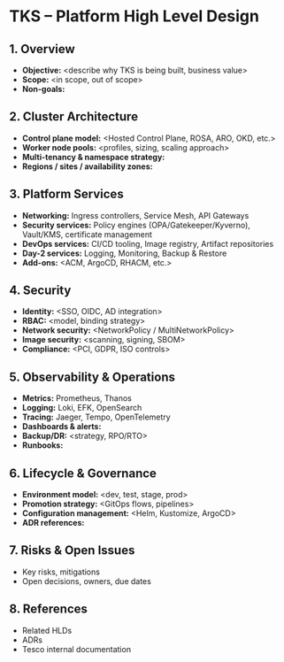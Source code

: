 # TKS – Platform High Level Design

## 1. Overview
- **Objective:** <describe why TKS is being built, business value>
- **Scope:** <in scope, out of scope>
- **Non-goals:** <what this HLD does not cover>

## 2. Cluster Architecture
- **Control plane model:** <Hosted Control Plane, ROSA, ARO, OKD, etc.>
- **Worker node pools:** <profiles, sizing, scaling approach>
- **Multi-tenancy & namespace strategy:** <how tenants are isolated>
- **Regions / sites / availability zones:** <list deployment footprints>

## 3. Platform Services
- **Networking:** Ingress controllers, Service Mesh, API Gateways
- **Security services:** Policy engines (OPA/Gatekeeper/Kyverno), Vault/KMS, certificate management
- **DevOps services:** CI/CD tooling, Image registry, Artifact repositories
- **Day-2 services:** Logging, Monitoring, Backup & Restore
- **Add-ons:** <ACM, ArgoCD, RHACM, etc.>

## 4. Security
- **Identity:** <SSO, OIDC, AD integration>
- **RBAC:** <model, binding strategy>
- **Network security:** <NetworkPolicy / MultiNetworkPolicy>
- **Image security:** <scanning, signing, SBOM>
- **Compliance:** <PCI, GDPR, ISO controls>

## 5. Observability & Operations
- **Metrics:** Prometheus, Thanos
- **Logging:** Loki, EFK, OpenSearch
- **Tracing:** Jaeger, Tempo, OpenTelemetry
- **Dashboards & alerts:** <links or standards>
- **Backup/DR:** <strategy, RPO/RTO>
- **Runbooks:** <where to find>

## 6. Lifecycle & Governance
- **Environment model:** <dev, test, stage, prod>
- **Promotion strategy:** <GitOps flows, pipelines>
- **Configuration management:** <Helm, Kustomize, ArgoCD>
- **ADR references:** <links>

## 7. Risks & Open Issues
- Key risks, mitigations
- Open decisions, owners, due dates

## 8. References
- Related HLDs
- ADRs
- Tesco internal documentation
